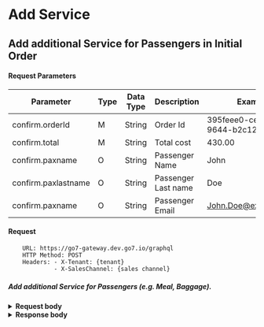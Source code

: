 # Add Service

## Add additional Service for Passengers in Initial Order

#### Request Parameters

| Parameter           | Type | Data Type | Description         | Example                              |
|---------------------|------|-----------|---------------------|--------------------------------------|
| confirm.orderId     | M    | String    | Order Id            | 395feee0-ce6c-491b-9644-b2c120d868d3 |
| confirm.total       | M    | String    | Total cost          | 430.00                               |
| confirm.paxname     | O    | String    | Passenger Name      | John                                 |
| confirm.paxlastname | O    | String    | Passenger Last name | Doe                                  |
| confirm.paxname     | O    | String    | Passenger Email     | John.Doe@example.com                 |


#### Request
````shell
    URL: https://go7-gateway.dev.go7.io/graphql
    HTTP Method: POST
    Headers: - X-Tenant: {tenant}
             - X-SalesChannel: {sales channel}
````

##### Add additional Service for Passengers (e.g. Meal, Baggage).

<details>
  <summary><b>Request body</b></summary>
<pre>
mutation (
    $orderId: ID!
    $total: BigDecimal!
    $paxname: String!
    $paxlastname: String!
    $paxemail: String!
) {
    payment: confirm(
        request: {
            orderId: $orderId
            paymentOption: {
                paymentType: CASH
                paymentMethod: CASH
                name: "CASH"
                paymentFeeAmount: 0
                paymentFeeCurrency: "USD"
                description: "empty"
                providerName: null
                submitMethod: null
                totalAmount: $total
                totalCurrency: "USD"
            }
            buyer: {
                firstName: $paxname
                lastName: $paxlastname
                countryCode: { code: "US" }
                city: "Kyiv"
                address: "Random Str, 69"
                postalCode: "02140"
                phone: "+380601233344"
                email: $paxemail
                locale: "ENGLISH"
            }
            clientRedirectUri: "http://localhost:8080"
        }
    ) {
        id
        createDateTime
        expirationDateTime
        paymentTransactionType
        purchaseId
        buyer {
            firstName
            lastName
            countryCode
            city
            address
            postalCode
            phone
            email
            locale
        }
        salesChannel
        route {
            departureAirport {
                code
            }
            arrivalAirport {
                code
            }
        }
        orderId
        externalOrderId
        recordLocator
        totalInOrderAmount
        totalInOrderCurrency
        addendumData
        paymentConfigurationName
        paymentType
        paymentMethod
        paymentFeeAmount
        paymentFeeCurrency
        totalAmount
        totalCurrency
        comment
        providerTransaction {
            id
            externalProviderTransactionId
            transactionStatus
            paymentDateTime
            failureReason
            additionalData
            redirectUrl
            acsUrl
            paReq
            creditCardType
            creditCardNumber
            capturedAmount
            capturedCurrency
        }
        clientRedirectUri
        cancellationReason
        version
        airlineData {
            passengerFirstName
            passengerLastName
            passengerType
            genderCode
            passengerBirthDate
            ticketDataList {
                origin
                destination
                carrier
                clazz
                fareBasis
                flightNumber
                departureDate
                arrivalDate
                ticketNumber {
                    accountingCode
                    number
                }
                descrCode
                couponNumber
                taxes {
                    taxCode
                    name
                    total {
                        currency
                        amount
                    }
                }
                ancillaries {
                    ancillaryCode
                    ancillaryDesc
                    totalAmount
                    baseAmount
                    taxTotal
                }
            }
        }
    }
}
</pre>
</details>

<details>
  <summary><b>Response body</b></summary>
<pre></pre>
</details>
